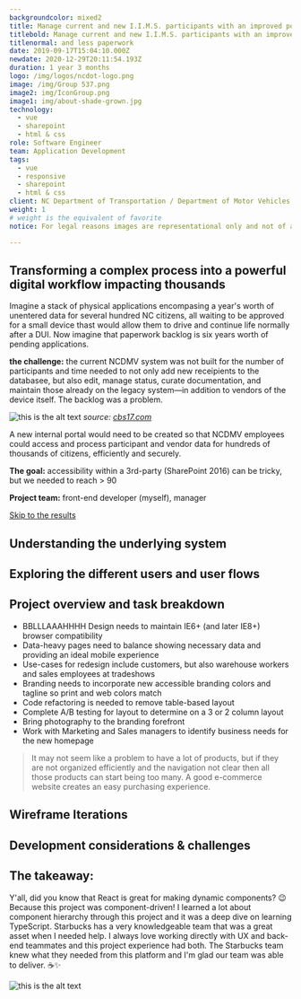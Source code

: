 ```yaml
---
backgroundcolor: mixed2
title: Manage current and new I.I.M.S. participants with an improved portal and less paperwork
titlebold: Manage current and new I.I.M.S. participants with an improved portal 
titlenormal: and less paperwork
date: 2019-09-17T15:04:10.000Z
newdate: 2020-12-29T20:11:54.193Z
duration: 1 year 3 months
logo: /img/logos/ncdot-logo.png
image: /img/Group 537.png
image2: img/IconGroup.png
image1: img/about-shade-grown.jpg
technology:
  - vue
  - sharepoint
  - html & css
role: Software Engineer
team: Application Development
tags:
  - vue
  - responsive
  - sharepoint
  - html & css
client: NC Department of Transportation / Department of Motor Vehicles
weight: 1
# weight is the equivalent of favorite
notice: For legal reasons images are representational only and not of actual work completed

---
```

## Transforming a complex process into a powerful digital workflow impacting thousands
Imagine a stack of physical applications encompasing a year's worth of unentered data for several hundred NC citizens, all waiting to be approved for a small device thast would allow them to drive and continue life normally after a DUI. Now imagine that paperwork backlog is six years worth of pending applications. 

**the challenge:** the current NCDMV system was not built for the number of participants and time needed to not only add new receipients to the databasee, but also edit, manage status, curate documentation, and maintain those already on the legacy system—in addition to vendors of the device itself. The backlog was a problem.

![this is the alt text](/img/Image%2060.png "Title is optional")
*source: [cbs17.com](cbs17.com)*

A new internal portal would need to be created so that NCDMV employees could access and process participant and vendor data for hundreds of thousands of citizens, efficiently and securely.

**The goal:** accessibility within a 3rd-party (SharePoint 2016) can be tricky, but 
we needed to reach > 90  

**Project team:**  front-end developer (myself), manager

[Skip to the results](post/ncdot-accessibility/#comparing-the-results)
     
## Understanding the underlying system

## Exploring the different users and user flows       

## Project overview and task breakdown 

- BBLLLAAAHHHH Design needs to maintain IE6+ (and later IE8+) browser compatibility
- Data-heavy pages need to balance showing necessary data and providing an ideal mobile experience
- Use-cases for redesign include customers, but also warehouse workers and sales employees at tradeshows
- Branding needs to incorporate new accessible branding colors and tagline so print and web colors match
- Code refactoring is needed to remove table-based layout
- Complete A/B testing for layout to determine on a 3 or 2 column layout
- Bring photography to the branding forefront
- Work with Marketing and Sales managers to identify business needs for the new homepage 

> It may not seem like a problem to have a lot of products, but if they are not organized efficiently and the navigation not clear then all those products can start being too many. A good e-commerce website creates an easy purchasing experience.

## Wireframe Iterations

## Development considerations & challenges

## The takeaway:  
Y'all, did you know that React is great for making dynamic components? 😉 Because this project was component-driven! 
I learned a lot about component hierarchy through this project and it was a deep dive on learning TypeScript. Starbucks 
has a very knowledgeable team that was a great asset when I needed help. I always love working directly with UX and 
back-end teammates and this project experience had both. The Starbucks team knew what they needed from this platform 
and I'm glad our team was able to deliver. ☕✨


![this is the alt text](/img/Image%2060.png "Title is optional")
